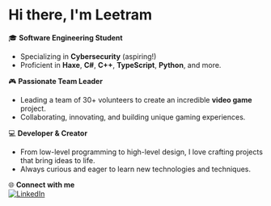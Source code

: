# Hi there, I'm Leetram

🎓 **Software Engineering Student**  
- Specializing in **Cybersecurity** (aspiring!)  
- Proficient in **Haxe**, **C#**, **C++**, **TypeScript**, **Python**, and more.

🎮 **Passionate Team Leader**  
- Leading a team of 30+ volunteers to create an incredible **video game** project.  
- Collaborating, innovating, and building unique gaming experiences.

💻 **Developer & Creator**  
- From low-level programming to high-level design, I love crafting projects that bring ideas to life.  
- Always curious and eager to learn new technologies and techniques.

🌐 **Connect with me**  
[![LinkedIn](https://img.shields.io/badge/LinkedIn-Th%C3%A9o%20Marteel-blue)](https://www.linkedin.com/in/th%C3%A9o-marteel-a915ab250/)

